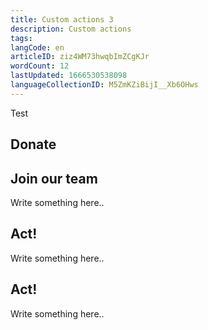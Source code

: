 ```yaml
---
title: Custom actions 3
description: Custom actions
tags:
langCode: en
articleID: ziz4WM73hwqbImZCgKJr
wordCount: 12
lastUpdated: 1666530538098
languageCollectionID: M5ZmKZiBijI__Xb6OHws
---
```


Test

<action-donate><h2>Donate</h2></action-donate>

<action-signup><h2>Join our team</h2><p>Write something here..</p></action-signup>

<action-custom buttonlabel="test" ><h2>Act!</h2><p>Write something here..</p></action-custom>

<action-smart-small><h2>Act!</h2><p>Write something here..</p></action-smart-small>
